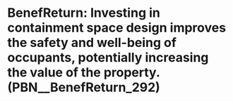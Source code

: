 # BenefReturn: __Investing in containment space design improves the safety and well-being of occupants, potentially increasing the value of the property.__ (PBN__BenefReturn_292)

